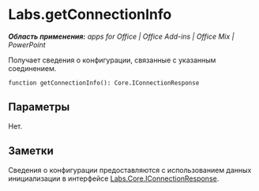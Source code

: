 
# Labs.getConnectionInfo

 _**Область применения:** apps for Office | Office Add-ins | Office Mix | PowerPoint_

Получает сведения о конфигурации, связанные с указанным соединением.

```
function getConnectionInfo(): Core.IConnectionResponse
```


## Параметры

Нет.


## Заметки

Сведения о конфигурации предоставляются с использованием данных инициализации в интерфейсе [Labs.Core.IConnectionResponse](../../reference/office-mix/labs.core.iconnectionresponse.md).

